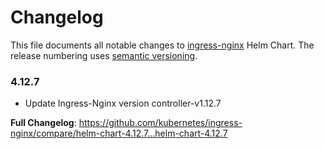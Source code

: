 # Changelog

This file documents all notable changes to [ingress-nginx](https://github.com/kubernetes/ingress-nginx) Helm Chart. The release numbering uses [semantic versioning](http://semver.org).

### 4.12.7

* Update Ingress-Nginx version controller-v1.12.7

**Full Changelog**: https://github.com/kubernetes/ingress-nginx/compare/helm-chart-4.12.7...helm-chart-4.12.7
